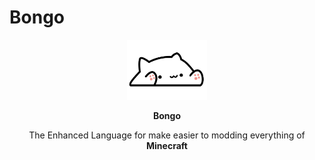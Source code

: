# Bongo

<p align="center">
<img class="center" src="./static/img/logo.png" width=128/>
</p>

<p style="font-weight: bold;" align="center">Bongo</p>
<p align="center">
The Enhanced Language for make easier to modding everything of 
<span style="font-weight: bold;">Minecraft</span>
</p>